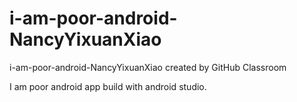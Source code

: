 # i-am-poor-android-NancyYixuanXiao
i-am-poor-android-NancyYixuanXiao created by GitHub Classroom

I am poor android app build with android studio.
